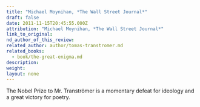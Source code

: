 ```yaml
---
title: "Michael Moynihan, *The Wall Street Journal*"
draft: false
date: 2011-11-15T20:45:55.000Z
attribution: "Michael Moynihan, *The Wall Street Journal*"
link_to_original:
nd_author_of_this_review:
related_author: author/tomas-transtromer.md
related_books:
  - book/the-great-enigma.md
description:
weight:
layout: none
---
```

The Nobel Prize to Mr. Tranströmer is a momentary defeat for ideology and a great victory for poetry.

